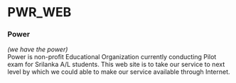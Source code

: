# PWR_WEB
<h3>Power</h3> <em>(we have the power)</em> <br/>
Power is non-profit Educational Organization currently conducting Pilot exam for Srilanka A/L students. This web site is to take our service to next level by which we could able to make our service available through Internet.
